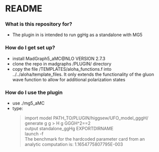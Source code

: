 # README #


### What is this repository for? ###

* The plugin in is intended to run ggHg as a standalone with MG5

### How do I get set up? ###

* install MadGraph5_aMC@NLO VERSION 2.7.3
* clone the repo in madgraphs /PLUGIN/ directory
* copy the file /TEMPLATES/aloha_functions.f into ../../aloha/template_files. It only extends the functionality of the gluon wave function to allow for additional polarization states


### How do I use the plugin ###
* use ./mg5_aMC
* type:
    > import model PATH_TO/PLUGIN/higgsew/UFO_model_gggH/  
    > generate g g > H g GGGH^2==2  
    > output standalone_ggHg EXPORTDIRNAME  
    > launch -f  
    > The benchmark for the hardcoded parameter card from an analytic computation is: 1.1654775807795E-003  
